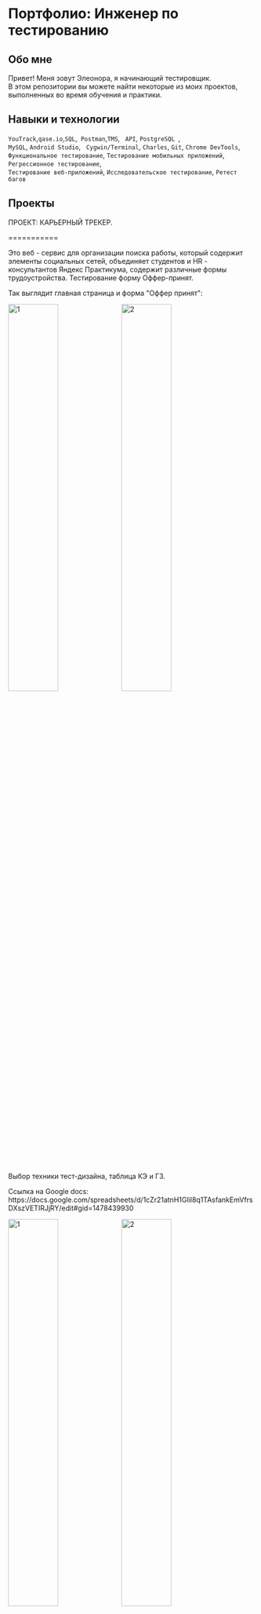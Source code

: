 # Портфолио: Инженер по тестированию

## Обо мне 

Привет! Меня зовут Элеонора, я начинающий тестировщик. <br>
В этом репозитории вы можете найти некоторые из моих проектов, выполненных во время обучения и практики.
<br>

## Навыки и технологии
``YouTrack``,``qase.io``,``SQL``,`` Postman``,``TMS``, `` API``, ``PostgreSQL ``, <br>
``MySQL``, ``Android Studio``, `` Cygwin/Terminal``, ``Charles``, ``Git``, ``Chrome DevTools``, <br>
``Функциональное тестирование``, ``Тестирование мобильных приложений``, ``Регрессионное тестирование``, <br>
``Тестирование веб-приложений``, ``Исследовательское тестирование``, ``Ретест багов``

## Проекты

<p> ПРОЕКТ: КАРЬЕРНЫЙ ТРЕКЕР.</p>
===========
<p>Это веб - сервис для организации поиска работы, который содержит элементы социальных сетей, объединяет студентов и HR - консультантов Яндекс Практикума, содержит различные формы трудоустройства. Тестирование форму Оффер-принят.<p>
<p> Так выглядит главная страница и форма "Оффер принят":</p>
<p> <div class="img-div">
  <img src="https://github.com/Elya-QA/Portfolio_QA_Engineer/assets/153206402/ddebde08-6e42-4bcf-85d1-a4929847b2e9" width=45% height=45% alt="1">
  <img src="https://github.com/Elya-QA/Portfolio_QA_Engineer/assets/153206402/9b7192fe-7423-4be2-9901-afa9c1b5cdf2" width=45% height=45% alt="2">
</div> </p>
<p> Выбор техники тест-дизайна, таблица КЭ и ГЗ. </p>
Ссылка на Google docs: https://docs.google.com/spreadsheets/d/1cZr21atnH1GIil8q1TAsfankEmVfrsDXszVETIRJjRY/edit#gid=1478439930
<p> <div class="img-div">
  <img src="https://github.com/Elya-QA/Portfolio_QA_Engineer/assets/153206402/16acb5b4-7cf0-4a62-ab79-e3cff046b67e" width=45% height=45% alt="1">
  <img src="https://github.com/Elya-QA/Portfolio_QA_Engineer/assets/153206402/f65b691d-1305-4f4c-89bd-5e5b9998f011" width=45% height=45% alt="2">
  <img src="https://github.com/Elya-QA/Portfolio_QA_Engineer/assets/153206402/50ce40c7-5187-47e8-818c-15efe19e86d3" width=45% height=45% alt="3">
  <img src="https://github.com/Elya-QA/Portfolio_QA_Engineer/assets/153206402/50ce40c7-5187-47e8-818c-15efe19e86d3" width=45% height=45% alt="4">
</div> </p>
<p> Составление тестовой документации - чек-листы </p>
Ссылка на Google docs: https://docs.google.com/spreadsheets/d/1cZr21atnH1GIil8q1TAsfankEmVfrsDXszVETIRJjRY/edit#gid=677559894 
<p> <div class="img-div">
  <img src="https://github.com/Elya-QA/Portfolio_QA_Engineer/assets/153206402/c9446f66-1fc9-4ef0-ade4-1342c9182dfa" width=45% height=45% alt="1">
  <img src="https://github.com/Elya-QA/Portfolio_QA_Engineer/assets/153206402/712195a9-d797-48cd-bb4c-c942f8847b55" width=45% height=45% alt="2">
  <img src="https://github.com/Elya-QA/Portfolio_QA_Engineer/assets/153206402/4d6bcce5-fc6c-4e78-9388-ccce3b401418" width=45% height=45% alt="3">
</div> </p>
<p> Оформление баг-репортов </p>
Ссылка на Google docs: https://docs.google.com/spreadsheets/d/1cZr21atnH1GIil8q1TAsfankEmVfrsDXszVETIRJjRY/edit#gid=1753265538
<p> <div class="img-div">
  <img src="https://github.com/Elya-QA/Portfolio_QA_Engineer/assets/153206402/454bf200-2b93-4fbc-b558-239a47fc5556" width=45% height=45% alt="1">
  <img src="https://github.com/Elya-QA/Portfolio_QA_Engineer/assets/153206402/d20cf26e-615a-4744-817e-7b0192b116fd" width=45% height=45% alt="2">
  <img src="https://github.com/Elya-QA/Portfolio_QA_Engineer/assets/153206402/4581269d-4614-419a-b0fb-a13382cb475e" width=45% height=45% alt="3">
</div></p>
 <p> ПРОЕКТ: ЯНДЕКС САМОКАТ</p> 
 Ссылка на репозиторий в GitHab https://github.com/Elya-QA/Yandex_final_project 
 ===========
 <p>Яндекс Самокат - это сервис, который позволяет арендовать электрический самокат на несколько дней. У сервиса есть веб-приложение, мобильное приложение и API. В веб-приложении пользователь может оформить заказ на самокат и посмотреть статус доставки курьером.</p>
 <p> Так выглядит главная страница и форма "Оффер принят":</p>
 <p> <div class="img-div">
  <img src="https://github.com/Elya-QA/Portfolio_QA_Engineer/assets/153206402/57704cf7-6534-4a0b-a2e1-6362f24e8eb9" width=45% height=45% alt="1">
  <img src="https://github.com/Elya-QA/Portfolio_QA_Engineer/assets/153206402/19991495-99df-4ed9-a2da-f66fb593507c" width=45% height=45% alt="2">
</div> </p>
<p> Выбор техники тест-дизайна, mindmap. </p>
Cсылка на Yandex disk: https://disk.yandex.kz/d/xysDRzunu1yLJA 
<p> <div class="img-div">
  <img src="https://github.com/Elya-QA/Portfolio_QA_Engineer/assets/153206402/3d1a737b-8159-465e-b1eb-33a48a5a1936" width=45% height=45% alt="1">
  <img src="https://github.com/Elya-QA/Portfolio_QA_Engineer/assets/153206402/674737b9-9362-4e44-9c75-8b29a808d426" width=45% height=45% alt="2">
  <img src="https://github.com/Elya-QA/Portfolio_QA_Engineer/assets/153206402/6c51c7a0-59b3-45d3-ae95-033e7790fb23" width=45% height=45% alt="3">
   <img src="https://github.com/Elya-QA/Portfolio_QA_Engineer/assets/153206402/f2ab3b13-a43d-46a4-b8d9-8f3be02c229e" width=45% height=45% alt="3">
</div> </p>
<p> Выбор техники тест-дизайна, таблица КЭ и ГЗ. </p>
Ссылка на Google docs: https://docs.google.com/spreadsheets/d/1znXiTkj7muAc_n7dy8HfWOKHua4c7v2M7ZChhNW1iJ0/edit#gid=1478439930 
<p> <div class="img-div">
  <img src="https://github.com/Elya-QA/Portfolio_QA_Engineer/assets/153206402/62cc0cd7-6343-43ef-8f7a-0a66b45146d0" width=45% height=45% alt="1">
  <img src="https://github.com/Elya-QA/Portfolio_QA_Engineer/assets/153206402/6a8344ff-0d37-47ea-9530-5c073ce53182" width=45% height=45% alt="2">
</div> </p>
<p> Составление тестовой документации - чек-листы </p>
Ссылка на Google docs: https://docs.google.com/spreadsheets/d/1znXiTkj7muAc_n7dy8HfWOKHua4c7v2M7ZChhNW1iJ0/edit#gid=677559894
https://docs.google.com/spreadsheets/d/1znXiTkj7muAc_n7dy8HfWOKHua4c7v2M7ZChhNW1iJ0/edit#gid=1252059053
<p> <div class="img-div">
  <img src="https://github.com/Elya-QA/Portfolio_QA_Engineer/assets/153206402/e72f6e3a-7b41-428b-9ecc-ca77aec0f466" width=45% height=45% alt="1">
  <img src="https://github.com/Elya-QA/Portfolio_QA_Engineer/assets/153206402/96824279-9fec-496c-b0e4-0cfe6b15ffbe" width=45% height=45% alt="2">
</div> </p>
<p> Оформление баг репортов в YouTrack </p>
Сылка на проект в YouTrack: https://qa-test-venus13.youtrack.cloud/projects/ad4cf0a7-1099-4add-b1f5-24b1befca4b2 
<p> <div class="img-div">
  <img src="https://github.com/Elya-QA/Portfolio_QA_Engineer/assets/153206402/a35d12f5-3c1c-4d4c-a5fb-714a616bdc12" width=45% height=45% alt="1">
  <img src="https://github.com/Elya-QA/Portfolio_QA_Engineer/assets/153206402/6a2b9a15-cb27-4b46-9691-f278fe718357" width=45% height=45% alt="2">
</div> </p>

## Скрины работ в TMS: 
<p> <div class="img-div">
  <img src="https://github.com/Elya-QA/Portfolio_QA_Engineer/assets/153206402/5dca22d0-0650-40f9-b60a-6674701f8c5b" width=45% height=45% alt="1">
  <img src="https://github.com/Elya-QA/Portfolio_QA_Engineer/assets/153206402/44ed3847-8137-4b0b-ba79-905db5d44af6" width=45% height=45% alt="2">
</div> </p>

## Коллекция Postman: (ссылка на json-файл на Yandex disk) https://disk.yandex.kz/d/Am5Mw37oMBvPTg 
<p> <div class="img-div">
  <img src="https://github.com/Elya-QA/Portfolio_QA_Engineer/assets/153206402/723c558b-f096-4fed-a21f-12f083230948" width=45% height=45% alt="1">
  <img src="https://github.com/Elya-QA/Portfolio_QA_Engineer/assets/153206402/fd693645-759f-4767-8fad-8d778b84b88f" width=45% height=45% alt="2">
</div> </p>


